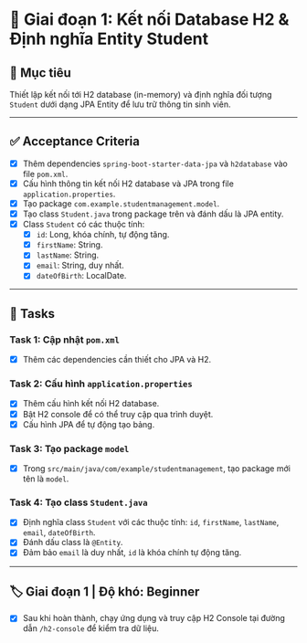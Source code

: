 ﻿# 📌 Giai đoạn 1: Kết nối Database H2 & Định nghĩa Entity Student

## 🎯 Mục tiêu
Thiết lập kết nối tới H2 database (in-memory) và định nghĩa đối tượng `Student` dưới dạng JPA Entity để lưu trữ thông tin sinh viên.

---

## ✅ Acceptance Criteria
- [x] Thêm dependencies `spring-boot-starter-data-jpa` và `h2database` vào file `pom.xml`.  
- [x] Cấu hình thông tin kết nối H2 database và JPA trong file `application.properties`.  
- [x] Tạo package `com.example.studentmanagement.model`.  
- [x] Tạo class `Student.java` trong package trên và đánh dấu là JPA entity.  
- [x] Class `Student` có các thuộc tính:  
  - [x] `id`: Long, khóa chính, tự động tăng.  
  - [x] `firstName`: String.  
  - [x] `lastName`: String.  
  - [x] `email`: String, duy nhất.  
  - [x] `dateOfBirth`: LocalDate.  

---

## 📂 Tasks

### Task 1: Cập nhật `pom.xml`
- [x] Thêm các dependencies cần thiết cho JPA và H2.

### Task 2: Cấu hình `application.properties`
- [x] Thêm cấu hình kết nối H2 database.  
- [x] Bật H2 console để có thể truy cập qua trình duyệt.  
- [x] Cấu hình JPA để tự động tạo bảng.

### Task 3: Tạo package `model`
- [x] Trong `src/main/java/com/example/studentmanagement`, tạo package mới tên là `model`.

### Task 4: Tạo class `Student.java`
- [x] Định nghĩa class `Student` với các thuộc tính: `id`, `firstName`, `lastName`, `email`, `dateOfBirth`.  
- [x] Đánh dấu class là `@Entity`.  
- [x] Đảm bảo `email` là duy nhất, `id` là khóa chính tự động tăng.

---

## 🏷️ Giai đoạn 1 | Độ khó: Beginner
- [x] Sau khi hoàn thành, chạy ứng dụng và truy cập H2 Console tại đường dẫn `/h2-console` để kiểm tra dữ liệu.


